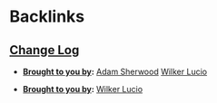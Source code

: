 
# Backlinks
## [Change Log](<Change Log.md>)
- **[Brought to you by](<Brought to you by.md>):** [Adam Sherwood](<Adam Sherwood.md>) [Wilker Lucio](<Wilker Lucio.md>)

- **[Brought to you by](<Brought to you by.md>):** [Wilker Lucio](<Wilker Lucio.md>)

